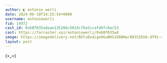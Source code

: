 ```yaml
---
author: ◧ antonio werli
date: 2024-06-10T14:25:54+0000
username: antoniowerli
fid: 14972
cast_id: 0xb8f035adaae135266c5024cf8a5ccafd0fc8ac53
cast: https://farcaster.xyz/antoniowerli/0xb8f035ad
image: https://imagedelivery.net/BXluQx4ige9GuW0Ia56BHw/88352b56-df91-4644-a422-976f5e52ce00/original
layout: post
---
```


(>\_<)

<img src='https://imagedelivery.net/BXluQx4ige9GuW0Ia56BHw/88352b56-df91-4644-a422-976f5e52ce00/original' alt='' referrerpolicy='no-referrer'/>
